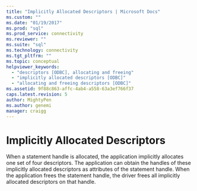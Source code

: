 ```yaml
---
title: "Implicitly Allocated Descriptors | Microsoft Docs"
ms.custom: ""
ms.date: "01/19/2017"
ms.prod: "sql"
ms.prod_service: connectivity
ms.reviewer: ""
ms.suite: "sql"
ms.technology: connectivity
ms.tgt_pltfrm: ""
ms.topic: conceptual
helpviewer_keywords: 
  - "descriptors [ODBC], allocating and freeing"
  - "implicitly allocated descriptors [ODBC]"
  - "allocating and freeing descriptors [ODBC]"
ms.assetid: 9f88c863-affc-4ab4-a558-63a3ef766f37
caps.latest.revision: 5
author: MightyPen
ms.author: genemi
manager: craigg
---
```

# Implicitly Allocated Descriptors
When a statement handle is allocated, the application implicitly allocates one set of four descriptors. The application can obtain the handles of these implicitly allocated descriptors as attributes of the statement handle. When the application frees the statement handle, the driver frees all implicitly allocated descriptors on that handle.
